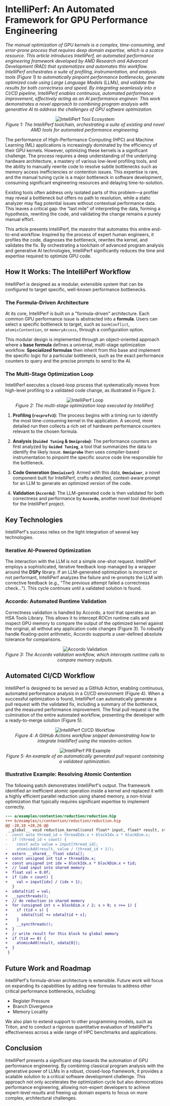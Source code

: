<!--
MIT License

Copyright (c) 2025 Advanced Micro Devices, Inc. All Rights Reserved.

Permission is hereby granted, free of charge, to any person obtaining a copy
of this software and associated documentation files (the "Software"), to deal
in the Software without restriction, including without limitation the rights
to use, copy, modify, merge, publish, distribute, sublicense, and/or sell
copies of the Software, and to permit persons to whom the Software is
furnished to do so, subject to the following conditions:

The above copyright notice and this permission notice shall be included in all
copies or substantial portions of the Software.

THE SOFTWARE IS PROVIDED "AS IS", WITHOUT WARRANTY OF ANY KIND, EXPRESS OR
IMPLIED, INCLUDING BUT NOT LIMITED TO THE WARRANTIES OF MERCHANTABILITY,
FITNESS FOR A PARTICULAR PURPOSE AND NONINFRINGEMENT. IN NO EVENT SHALL THE
AUTHORS OR COPYRIGHT HOLDERS BE LIABLE FOR ANY CLAIM, DAMAGES OR OTHER
LIABILITY, WHETHER IN AN ACTION OF CONTRACT, TORT OR OTHERWISE, ARISING FROM,
OUT OF OR IN CONNECTION WITH THE SOFTWARE OR THE USE OR OTHER DEALINGS IN THE
SOFTWARE.
-->

# IntelliPerf: An Automated Framework for GPU Performance Engineering

*The manual optimization of GPU kernels is a complex, time-consuming, and error-prone process that requires deep domain expertise, which is a scarce resource. This article introduces IntelliPerf, an automated performance engineering framework developed by AMD Research and Advanced Development (RAD) that systematizes and automates this workflow. IntelliPerf orchestrates a suite of profiling, instrumentation, and analysis tools (Figure 1) to automatically pinpoint performance bottlenecks, generate optimized code using Large Language Models (LLMs), and validate the results for both correctness and speed. By integrating seamlessly into a CI/CD pipeline, IntelliPerf enables continuous, automated performance improvement, effectively acting as an AI performance engineer. This work demonstrates a novel approach to combining program analysis with generative AI to address the challenges of GPU software optimization.*

<p align="center">
  <img src="assets/maestro_tools.png" alt="IntelliPerf Tool Ecosystem"><br>
  <i>Figure 1: The IntelliPerf toolchain, orchestrating a suite of existing and novel AMD tools for automated performance engineering.</i>
</p>

The performance of High-Performance Computing (HPC) and Machine Learning (ML) applications is increasingly dominated by the efficiency of their GPU kernels. However, optimizing these kernels is a significant challenge. The process requires a deep understanding of the underlying hardware architecture, a mastery of various low-level profiling tools, and the ability to manually rewrite code to resolve subtle bottlenecks such as memory access inefficiencies or contention issues. This expertise is rare, and the manual tuning cycle is a major bottleneck in software development, consuming significant engineering resources and delaying time-to-solution.

Existing tools often address only isolated parts of this problem—a profiler may reveal a bottleneck but offers no path to resolution, while a static analyzer may flag potential issues without contextual performance data. This leaves a critical gap: the "last mile" of interpreting the data, forming a hypothesis, rewriting the code, and validating the change remains a purely manual effort.

This article presents IntelliPerf, the _maestro_ that automates this entire end-to-end workflow. Inspired by the process of expert human engineers, it profiles the code, diagnoses the bottleneck, rewrites the kernel, and validates the fix. By orchestrating a toolchain of advanced program analysis and generative AI technologies, IntelliPerf significantly reduces the time and expertise required to optimize GPU code.

## How It Works: The IntelliPerf Workflow

IntelliPerf is designed as a modular, extensible system that can be configured to target specific, well-known performance bottlenecks.

### The Formula-Driven Architecture

At its core, IntelliPerf is built on a "formula-driven" architecture. Each common GPU performance issue is abstracted into a **formula**. Users can select a specific bottleneck to target, such as `bankConflict`, `atomicContention`, or `memoryAccess`, through a configuration option.

This modular design is implemented through an object-oriented approach where a **base formula** defines a universal, multi-stage optimization workflow. **Specialized formulas** then inherit from this base and implement the specific logic for a particular bottleneck, such as the exact performance counters to query and the precise prompts to send to the AI.

### The Multi-Stage Optimization Loop

IntelliPerf executes a closed-loop process that systematically moves from high-level profiling to a validated code change, as illustrated in Figure 2.

<p align="center">
  <img src="assets/maestro_loop.png" alt="IntelliPerf Loop"><br>
  <i>Figure 2: The multi-stage optimization loop executed by IntelliPerf.</i>
</p>

1.  **Profiling (`rocprofv3`)**: The process begins with a timing run to identify the most time-consuming kernel in the application. A second, more detailed run then collects a rich set of hardware performance counters relevant to the chosen formula.

2.  **Analysis (`Guided Tuning` & `Omniprobe`)**: The performance counters are first analyzed by **`Guided Tuning`**, a tool that summarizes the data to identify the likely issue. **`Omniprobe`** then uses compiler-based instrumentation to pinpoint the specific source code line responsible for the bottleneck.

3.  **Code Generation (`Omniwiser`)**: Armed with this data, **`Omniwiser`**, a novel component built for IntelliPerf, crafts a detailed, context-aware prompt for an LLM to generate an optimized version of the code.

4.  **Validation (`Accordo`)**: The LLM-generated code is then validated for both correctness and performance by **`Accordo`**, another novel tool developed for the IntelliPerf project.

## Key Technologies

IntelliPerf's success relies on the tight integration of several key technologies.

### Iterative AI-Powered Optimization

The interaction with the LLM is not a simple one-shot request. IntelliPerf employs a sophisticated, iterative feedback loop managed by a wrapper around the **DSPy** library. If an LLM-generated optimization is incorrect or not performant, IntelliPerf analyzes the failure and re-prompts the LLM with corrective feedback (e.g., "The previous attempt failed a correctness check..."). This cycle continues until a validated solution is found.

### Accordo: Automated Runtime Validation

Correctness validation is handled by Accordo, a tool that operates as an HSA Tools Library. This allows it to intercept ROCm runtime calls and inspect GPU memory to compare the output of the optimized kernel against the original, all without any application code changes (Figure 3). To robustly handle floating-point arithmetic, Accordo supports a user-defined absolute tolerance for comparisons.

<p align="center">
  <img src="assets/accordo.png" alt="Accordo Validation"><br>
  <i>Figure 3: The Accordo validation workflow, which intercepts runtime calls to compare memory outputs.</i>
</p>

## Automated CI/CD Workflow

IntelliPerf is designed to be served as a GitHub Action, enabling continuous, automated performance analysis in a CI/CD environment (Figure 4). When a successful optimization is found, IntelliPerf can automatically generate a pull request with the validated fix, including a summary of the bottleneck, and the measured performance improvement. The final pull request is the culmination of the entire automated workflow, presenting the developer with a ready-to-merge solution (Figure 5).

<p align="center">
  <img src="assets/maestro_ci.png" alt="IntelliPerf CI/CD Workflow"><br>
  <i>Figure 4: A GitHub Actions workflow snippet demonstrating how to integrate IntelliPerf using the maestro-action.</i>
</p>


<p align="center">
  <img src="assets/maestro_pr.png" alt="IntelliPerf PR Example"><br>
  <i>Figure 5: An example of an automatically generated pull request containing a validated optimization.</i>
</p>

### Illustrative Example: Resolving Atomic Contention

The following patch demonstrates IntelliPerf's output. The framework identified an inefficient atomic operation inside a kernel and replaced it with a highly efficient parallel reduction using shared memory, a non-trivial optimization that typically requires significant expertise to implement correctly.

```diff
--- a/examples/contention/reduction/reduction.hip
+++ b/examples/c/contention/reduction/reduction.hip
@@ -28,10 +28,26 @@
 __global__ void reduction_kernel(const float* input, float* result, std::size_t count) {
-  const auto thread_id = threadIdx.x + blockIdx.x * blockDim.x;
-  if (thread_id < count) {
-    const auto value = input[thread_id];
-    atomicAdd(result, value / (thread_id + 1));
+  extern __shared__ float sdata[];
+  const unsigned int tid = threadIdx.x;
+  const unsigned int idx = blockIdx.x * blockDim.x + tid;
+  // load input into shared memory
+  float val = 0.0f;
+  if (idx < count) {
+    val = input[idx] / (idx + 1);
   }
+  sdata[tid] = val;
+  __syncthreads();
+  // do reduction in shared memory
+  for (unsigned int s = blockDim.x / 2; s > 0; s >>= 1) {
+    if (tid < s) {
+      sdata[tid] += sdata[tid + s];
+    }
+    __syncthreads();
+  }
+  // write result for this block to global memory
+  if (tid == 0) {
+    atomicAdd(result, sdata[0]);
+  }
 }
```

## Future Work and Roadmap

IntelliPerf's formula-driven architecture is extensible. Future work will focus on expanding its capabilities by adding new formulas to address other critical performance bottlenecks, including:
*   Register Pressure
*   Branch Divergence
*   Memory Locality

We also plan to extend support to other programming models, such as Triton, and to conduct a rigorous quantitative evaluation of IntelliPerf's effectiveness across a wide range of HPC benchmarks and applications.

## Conclusion

IntelliPerf presents a significant step towards the automation of GPU performance engineering. By combining classical program analysis with the generative power of LLMs in a robust, closed-loop framework, it provides a scalable solution to a critical software development challenge. This approach not only accelerates the optimization cycle but also democratizes performance engineering, allowing non-expert developers to achieve expert-level results and freeing up domain experts to focus on more complex, architectural challenges.
